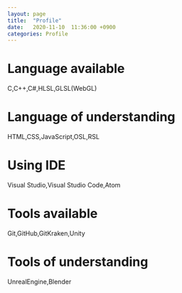 ```yaml
---
layout: page
title:  "Profile"
date:   2020-11-10  11:36:00 +0900
categories: Profile
---
```

# Language available
C,C++,C#,HLSL,GLSL(WebGL)
# Language of understanding
HTML,CSS,JavaScript,OSL,RSL
# Using IDE
Visual Studio,Visual Studio Code,Atom
# Tools available
Git,GitHub,GitKraken,Unity
# Tools of understanding
UnrealEngine,Blender

